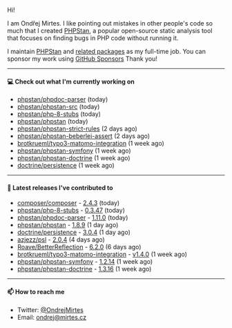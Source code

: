 Hi!

I am Ondřej Mirtes. I like pointing out mistakes in other people's code so much that I created [PHPStan](https://phpstan.org/), a popular open-source static analysis tool that focuses on finding bugs in PHP code without running it.

I maintain [PHPStan](https://github.com/phpstan/phpstan) and [related packages](https://github.com/phpstan/) as my full-time job. You can sponsor my work using [GitHub Sponsors](https://github.com/sponsors/ondrejmirtes) Thank you!

---

#### 💻 Check out what I'm currently working on

- [phpstan/phpdoc-parser](https://github.com/phpstan/phpdoc-parser) (today)
- [phpstan/phpstan-src](https://github.com/phpstan/phpstan-src) (today)
- [phpstan/php-8-stubs](https://github.com/phpstan/php-8-stubs) (today)
- [phpstan/phpstan](https://github.com/phpstan/phpstan) (today)
- [phpstan/phpstan-strict-rules](https://github.com/phpstan/phpstan-strict-rules) (2 days ago)
- [phpstan/phpstan-beberlei-assert](https://github.com/phpstan/phpstan-beberlei-assert) (2 days ago)
- [brotkrueml/typo3-matomo-integration](https://github.com/brotkrueml/typo3-matomo-integration) (1 week ago)
- [phpstan/phpstan-symfony](https://github.com/phpstan/phpstan-symfony) (1 week ago)
- [phpstan/phpstan-doctrine](https://github.com/phpstan/phpstan-doctrine) (1 week ago)
- [doctrine/persistence](https://github.com/doctrine/persistence) (1 week ago)

---

#### 🔭 Latest releases I've contributed to

- [composer/composer](https://github.com/composer/composer) - [2.4.3](https://github.com/composer/composer/releases/tag/2.4.3) (today)
- [phpstan/php-8-stubs](https://github.com/phpstan/php-8-stubs) - [0.3.47](https://github.com/phpstan/php-8-stubs/releases/tag/0.3.47) (today)
- [phpstan/phpdoc-parser](https://github.com/phpstan/phpdoc-parser) - [1.11.0](https://github.com/phpstan/phpdoc-parser/releases/tag/1.11.0) (today)
- [phpstan/phpstan](https://github.com/phpstan/phpstan) - [1.8.9](https://github.com/phpstan/phpstan/releases/tag/1.8.9) (1 day ago)
- [doctrine/persistence](https://github.com/doctrine/persistence) - [3.0.4](https://github.com/doctrine/persistence/releases/tag/3.0.4) (1 day ago)
- [azjezz/psl](https://github.com/azjezz/psl) - [2.0.4](https://github.com/azjezz/psl/releases/tag/2.0.4) (4 days ago)
- [Roave/BetterReflection](https://github.com/Roave/BetterReflection) - [6.2.0](https://github.com/Roave/BetterReflection/releases/tag/6.2.0) (6 days ago)
- [brotkrueml/typo3-matomo-integration](https://github.com/brotkrueml/typo3-matomo-integration) - [v1.4.0](https://github.com/brotkrueml/typo3-matomo-integration/releases/tag/v1.4.0) (1 week ago)
- [phpstan/phpstan-symfony](https://github.com/phpstan/phpstan-symfony) - [1.2.14](https://github.com/phpstan/phpstan-symfony/releases/tag/1.2.14) (1 week ago)
- [phpstan/phpstan-doctrine](https://github.com/phpstan/phpstan-doctrine) - [1.3.16](https://github.com/phpstan/phpstan-doctrine/releases/tag/1.3.16) (1 week ago)

---

#### 📫 How to reach me

- Twitter: [@OndrejMirtes](https://twitter.com/ondrejmirtes)
- Email: [ondrej@mirtes.cz](mailto:ondrej@mirtes.cz)
